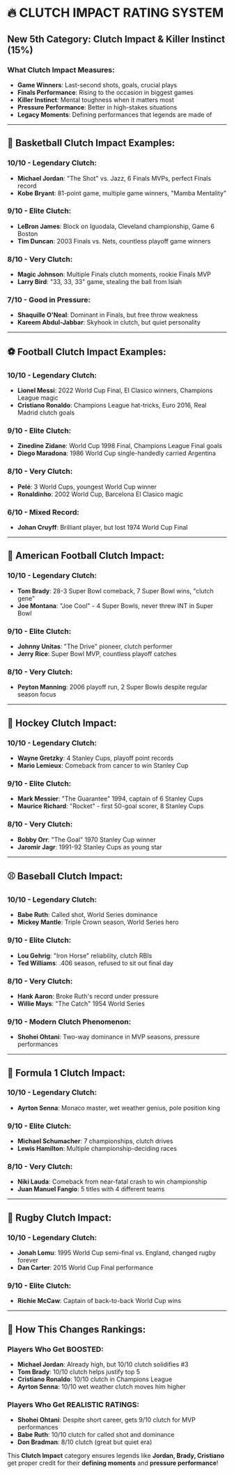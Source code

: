 # 🔥 CLUTCH IMPACT RATING SYSTEM

## **New 5th Category: Clutch Impact & Killer Instinct (15%)**

### **What Clutch Impact Measures:**
- **Game Winners**: Last-second shots, goals, crucial plays
- **Finals Performance**: Rising to the occasion in biggest games
- **Killer Instinct**: Mental toughness when it matters most
- **Pressure Performance**: Better in high-stakes situations
- **Legacy Moments**: Defining performances that legends are made of

---

## 🏀 **Basketball Clutch Impact Examples:**

### **10/10 - Legendary Clutch:**
- **Michael Jordan**: "The Shot" vs. Jazz, 6 Finals MVPs, perfect Finals record
- **Kobe Bryant**: 81-point game, multiple game winners, "Mamba Mentality"

### **9/10 - Elite Clutch:**
- **LeBron James**: Block on Iguodala, Cleveland championship, Game 6 Boston
- **Tim Duncan**: 2003 Finals vs. Nets, countless playoff game winners

### **8/10 - Very Clutch:**
- **Magic Johnson**: Multiple Finals clutch moments, rookie Finals MVP
- **Larry Bird**: "33, 33, 33" game, stealing the ball from Isiah

### **7/10 - Good in Pressure:**
- **Shaquille O'Neal**: Dominant in Finals, but free throw weakness
- **Kareem Abdul-Jabbar**: Skyhook in clutch, but quiet personality

---

## ⚽ **Football Clutch Impact Examples:**

### **10/10 - Legendary Clutch:**
- **Lionel Messi**: 2022 World Cup Final, El Clasico winners, Champions League magic
- **Cristiano Ronaldo**: Champions League hat-tricks, Euro 2016, Real Madrid clutch goals

### **9/10 - Elite Clutch:**
- **Zinedine Zidane**: World Cup 1998 Final, Champions League Final goals
- **Diego Maradona**: 1986 World Cup single-handedly carried Argentina

### **8/10 - Very Clutch:**
- **Pelé**: 3 World Cups, youngest World Cup winner
- **Ronaldinho**: 2002 World Cup, Barcelona El Clasico magic

### **6/10 - Mixed Record:**
- **Johan Cruyff**: Brilliant player, but lost 1974 World Cup Final

---

## 🏈 **American Football Clutch Impact:**

### **10/10 - Legendary Clutch:**
- **Tom Brady**: 28-3 Super Bowl comeback, 7 Super Bowl wins, "clutch gene"
- **Joe Montana**: "Joe Cool" - 4 Super Bowls, never threw INT in Super Bowl

### **9/10 - Elite Clutch:**
- **Johnny Unitas**: "The Drive" pioneer, clutch performer
- **Jerry Rice**: Super Bowl MVP, countless playoff catches

### **8/10 - Very Clutch:**
- **Peyton Manning**: 2006 playoff run, 2 Super Bowls despite regular season focus

---

## 🏒 **Hockey Clutch Impact:**

### **10/10 - Legendary Clutch:**
- **Wayne Gretzky**: 4 Stanley Cups, playoff point records
- **Mario Lemieux**: Comeback from cancer to win Stanley Cup

### **9/10 - Elite Clutch:**
- **Mark Messier**: "The Guarantee" 1994, captain of 6 Stanley Cups
- **Maurice Richard**: "Rocket" - first 50-goal scorer, 8 Stanley Cups

### **8/10 - Very Clutch:**
- **Bobby Orr**: "The Goal" 1970 Stanley Cup winner
- **Jaromir Jagr**: 1991-92 Stanley Cups as young star

---

## ⚾ **Baseball Clutch Impact:**

### **10/10 - Legendary Clutch:**
- **Babe Ruth**: Called shot, World Series dominance
- **Mickey Mantle**: Triple Crown season, World Series hero

### **9/10 - Elite Clutch:**
- **Lou Gehrig**: "Iron Horse" reliability, clutch RBIs
- **Ted Williams**: .406 season, refused to sit out final day

### **8/10 - Very Clutch:**
- **Hank Aaron**: Broke Ruth's record under pressure
- **Willie Mays**: "The Catch" 1954 World Series

### **9/10 - Modern Clutch Phenomenon:**
- **Shohei Ohtani**: Two-way dominance in MVP seasons, pressure performances

---

## 🏁 **Formula 1 Clutch Impact:**

### **10/10 - Legendary Clutch:**
- **Ayrton Senna**: Monaco master, wet weather genius, pole position king

### **9/10 - Elite Clutch:**
- **Michael Schumacher**: 7 championships, clutch drives
- **Lewis Hamilton**: Multiple championship-deciding races

### **8/10 - Very Clutch:**
- **Niki Lauda**: Comeback from near-fatal crash to win championship
- **Juan Manuel Fangio**: 5 titles with 4 different teams

---

## 🏉 **Rugby Clutch Impact:**

### **10/10 - Legendary Clutch:**
- **Jonah Lomu**: 1995 World Cup semi-final vs. England, changed rugby forever
- **Dan Carter**: 2015 World Cup Final performance

### **9/10 - Elite Clutch:**
- **Richie McCaw**: Captain of back-to-back World Cup wins

---

## 🎯 **How This Changes Rankings:**

### **Players Who Get BOOSTED:**
- **Michael Jordan**: Already high, but 10/10 clutch solidifies #3
- **Tom Brady**: 10/10 clutch helps justify top 5
- **Cristiano Ronaldo**: 10/10 clutch in Champions League
- **Ayrton Senna**: 10/10 wet weather clutch moves him higher

### **Players Who Get REALISTIC RATINGS:**
- **Shohei Ohtani**: Despite short career, gets 9/10 clutch for MVP performances
- **Babe Ruth**: 10/10 clutch for called shot and dominance
- **Don Bradman**: 8/10 clutch (great but quiet era)

This **Clutch Impact** category ensures legends like **Jordan, Brady, Cristiano** get proper credit for their **defining moments** and **pressure performance**!
